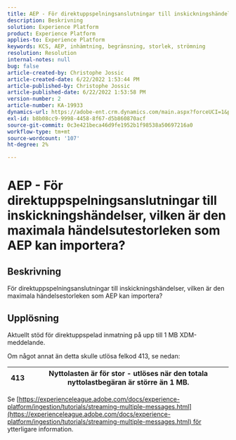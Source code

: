 ```yaml
---
title: AEP - För direktuppspelningsanslutningar till inskickningshändelser, vilken är den maximala händelsutestorleken som AEP kan importera?
description: Beskrivning
solution: Experience Platform
product: Experience Platform
applies-to: Experience Platform
keywords: KCS, AEP, inhämtning, begränsning, storlek, strömning
resolution: Resolution
internal-notes: null
bug: false
article-created-by: Christophe Jossic
article-created-date: 6/22/2022 1:53:44 PM
article-published-by: Christophe Jossic
article-published-date: 6/22/2022 1:53:58 PM
version-number: 2
article-number: KA-19933
dynamics-url: https://adobe-ent.crm.dynamics.com/main.aspx?forceUCI=1&pagetype=entityrecord&etn=knowledgearticle&id=16f23eb7-32f2-ec11-bb3d-6045bd0158c7
exl-id: b8b08cc9-9998-4458-8f67-d5b860870acf
source-git-commit: 0c3e421beca46d9fe1952b1f98538a50697216a0
workflow-type: tm+mt
source-wordcount: '107'
ht-degree: 2%

---
```


# AEP - För direktuppspelningsanslutningar till inskickningshändelser, vilken är den maximala händelsutestorleken som AEP kan importera?

## Beskrivning

För direktuppspelningsanslutningar till inskickningshändelser, vilken är den maximala händelsestorleken som AEP kan importera?

## Upplösning


Aktuellt stöd för direktuppspelad inmatning på upp till 1 MB XDM-meddelande.

Om något annat än detta skulle utlösa felkod 413, se nedan:




| 413 | Nyttolasten är för stor - utlöses när den totala nyttolastbegäran är större än 1 MB. |
| --- | --- |




Se [https://experienceleague.adobe.com/docs/experience-platform/ingestion/tutorials/streaming-multiple-messages.html](https://experienceleague.adobe.com/docs/experience-platform/ingestion/tutorials/streaming-multiple-messages.html) för ytterligare information.
